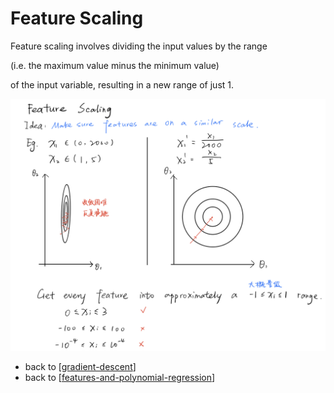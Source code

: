 # Feature Scaling

Feature scaling involves dividing the input values by the range 

(i.e. the maximum value minus the minimum value) 

of the input variable, 
resulting in a new range of just 1. 

![Feature Scaling](../img/Feature%20Scaling.png)


- back to [[gradient-descent]]
- back to [[features-and-polynomial-regression]]

[//begin]: # "Autogenerated link references for markdown compatibility"
[gradient-descent]: gradient-descent "Gradient Descent"
[features-and-polynomial-regression]: features-and-polynomial-regression "Features and Polynomial Regression"
[//end]: # "Autogenerated link references"
